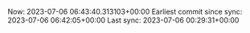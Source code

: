 Now: 2023-07-06 06:43:40.313103+00:00 Earliest commit since sync: 2023-07-06 06:42:05+00:00 Last sync: 2023-07-06 00:29:31+00:00
